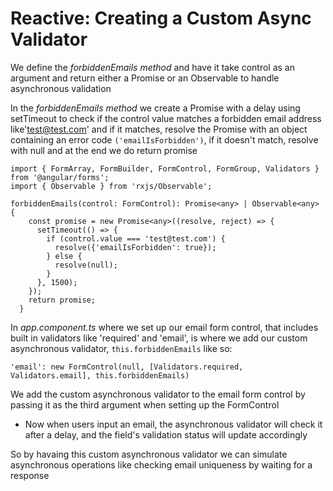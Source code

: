 # Reactive: Creating a Custom Async Validator

We define the _forbiddenEmails method_ and have it take control as an argument and return either a Promise or an Observable to handle asynchronous validation

In the _forbiddenEmails method_ we create a Promise with a delay using setTimeout to check if the control value matches a forbidden email address like'test@test.com' and if it matches, resolve the Promise with an object containing an error code `('emailIsForbidden')`, if it doesn't match, resolve with null and at the end we do return promise

```
import { FormArray, FormBuilder, FormControl, FormGroup, Validators } from '@angular/forms';
import { Observable } from 'rxjs/Observable';

forbiddenEmails(control: FormControl): Promise<any> | Observable<any> {
    const promise = new Promise<any>((resolve, reject) => {
      setTimeout(() => {
        if (control.value === 'test@test.com') {
          resolve({'emailIsForbidden': true});
        } else {
          resolve(null);
        }
      }, 1500);
    });
    return promise;
  }
```

In _app.component.ts_ where we set up our email form control, that includes built in validators like 'required' and 'email', is where we add our custom asynchronous validator, `this.forbiddenEmails` like so:

`'email': new FormControl(null, [Validators.required, Validators.email], this.forbiddenEmails)`

We add the custom asynchronous validator to the email form control by passing it as the third argument when setting up the FormControl

- Now when users input an email, the asynchronous validator will check it after a delay, and the field's validation status will update accordingly

So by havaing this custom asynchronous validator we can simulate asynchronous operations like checking email uniqueness by waiting for a response
